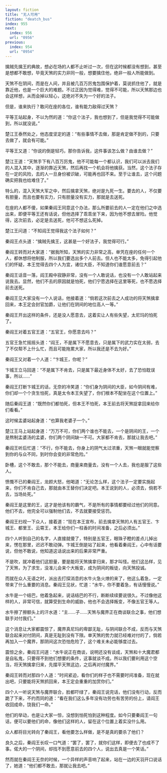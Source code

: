 ```yaml
---
layout: fiction
title: "无人可用"
fiction: "deatch_bus"
index: 955
next:
  index: 956
  url: "0956"
previous:
  index: 954
  url: "0954"
---
```

擒贼先擒王的典故，想必在场的人都不止听过一次，但在这时候都没有想到，甚至是想都不敢想，毕竟天煞的实力非同一般，想要擒住他，绝非一般人所能做到。

天煞不在阴间，而是在人间，并且被几百万厉鬼包围保护着，莫说抓住他了，就是靠近他，也是一个巨大的难题。不过正因为觉得难，觉得不可能，所以天煞那边也会这样想，从而会掉以轻心，这绝对不失为一个好的法子。

但是，谁来执行？敢问在座的各位，谁有能力敌得过天煞？

平等王站起身，不以为然的道：“你这个法子，我也想到了，但是我觉得不可能做到，所以就没说。”

楚江王泰然处之，他态度坚定的道：“有些事情不去做，那是肯定做不到的，只要去做了，就会有可能。”

平等王又道：“你说的倒是轻巧，那你告诉我，这件事该怎么做？由谁去做？”

楚江王道：“天煞手下有八百万厉鬼，他不可能每一个都认识，我们可以派去我们的人混入其中，逐渐的靠近天煞，然后再找一个机会将他擒获。当然，这个法子存在一定的风险，去的人一旦身份被识破，可能再也回不来。至于让谁去，这个问题确实把我也给难住了。”

特么的，混入天煞大军之中，然后擒拿天煞，绝对是九死一生。要去的人，不仅要有胆量，而且也要有实力，只有胆量没有实力，那就是去送死。

在座的人都不傻，如果秦阎王同意这个办法，那么所要前去的人一定在他们之中选出来，即便平等王还有话说，但他选择了乖乖坐下来，因为他不想去冒险。他觉得，这次前去，必定是去送死，他可不想这么死掉。

楚江王问道：“不知阎王觉得我这个法子如何？”

秦阎王点头道：“擒贼先擒王，这甚是一个好法子，我觉得可行。”

秦阎王转而对大家道：“据我所知，天煞的实力非常之高，单凭在座的任何一个人，都休想将他制服，所以我们要选出多个人前去。但人也不能太多，免得引起他们的怀疑，本王觉得去四个人为宜，诸位大臣，不知道你们谁愿意前去？”

秦阎王话音一落，阎王殿中寂静非常，没有一个人敢说话，也没有一个人敢站起来说我去。显然，他们不去的原因就是怕死，他们宁愿选择在这里等死，也不愿选择前去送死。

秦阎王见大家没有一个人说话，他接着道：“倘若这次前去之人成功的将天煞擒拿回来，本王定会封官加爵，让他们在阴间的地位高人一等。”

秦阎王开出这样的条件，还是没人愿意去，这着实让人有些失望，太尼玛的怕死了。

秦阎王对着五官王道：“五官王，你愿意去吗？”

五官王急忙摇摇头道：“阎王，不是属下不愿意去，只是属下的武力实在太弱，去了不仅帮不上什么忙，而且可能拖累大家，所以我还是不去为好。”

秦阎王又对着一个人道：“卞城王，你呢？”

卞城王立马回道：“不是属下不肯去，只是属下最近身体不太好，去了恐怕耽误事，所以……”

秦阎王打断卞城王的话，无奈的冷笑道：“你们身为阴间的大臣，如今阴间有难，你们却一个个贪生怕死，真是太令本王失望了，你们根本不配坐在这个位置上。”

随后秦阎王道：“既然你们都怕死，但本王不怕死，本王前去将天煞捉拿回来给你们看看。”

这时候孟婆站起身道：“也算我老婆子一个。”

楚江王马上站起身道：“万万不可，你们两个谁也不能去，一个是阴间的王，一个是熬制孟婆汤的孟婆，你们两个阴间缺一不可。大家都不肯去，那就让我去吧。”

秦阎王听后忙道：“不行，你不能去，你身上的阴气太过浓重，天煞一眼就能觉察到你的与众不同，到时你会变的非常危险。”

卧槽，这个不敢去，那个不能去，商量来商量去，没有一个人去，我也是服了这些人。

愤慨不已的秦阎王，龙颜大怒，他喝道：“无论怎么样，这个法子一定要实施起来，你们不肯自己去，那就由本王替你们决定吧。本王说到的人，必须去，倘若不去，当场处死。”

秦阎王是这里的王，这才是他该有的霸气，不是所有的事情都要经过他们的同意。他们不去，他完全可以强制他们去，不去就要接受惩罚。

秦阎王扫视一下众人，接着道：“现在本王宣布，前去擒拿天煞的人有五官王、卞城王、都里王、云霄王，本王给你们一柱香的时间准备，之后必须出。”

四个人听到自己的名字，人直接就傻了，特别是五官王，眼珠子瞪的差点儿掉出来，愣在那里，迟迟不敢动弹。卞城王倒是站了起来，他看着秦阎王，心中有话要说，但他不敢说，他知道这话说出来的后果非常严重。

不是吹，就冲着他们这胆量，要是能将天煞擒拿归来，那才叫怪。他们这怂样，见了天煞，为了求生，没准儿会来个大叛变，成为阴间的叛徒，向天煞投诚。

而就在众人无语之时，派出去打探消息的水牛火急火燎的来了，他这么着急，一定带来了什么重要的消息。秦阎王见状，忙道：“水牛，你不要着急，有话慢慢说。”

水牛是一个结巴，他着急起来，说话结巴的不行，断断续续要说很久。不过像他这样的人，非常可信，就算受到生命的威胁，他也不会选择叛变，不像五官王等人。

水牛擦了擦额头上的汗水道：“主……子……天煞与魔界正在商谈联合之事，他们想联手对付我们。”

这个消息让大家都震惊了，魔界真尼玛的卑鄙无耻，与阴间联合不成，反而与天煞联合起来对付阴间，真是无耻到没有下限。单天煞的势力就已经难对付的了，倘若再加入一个魔界，那阴间这次恐怕危险了，这个难关未必能够度过去。

震惊之余，秦阎王问道：“水牛说正在商谈，说明还没有谈成，天煞和十大魔君都是自私鬼，只要得不到他们想要的条件，这事就谈不成。所以我们要利用这个空当，将天煞擒拿归来，先摆平天煞这边，之后再对付魔界。”

秦阎王转而对那四个人道：“时间紧迫，看你们的样子也不需要时间准备，现在就出吧，只要能将天煞抓回来，本王定会重重的加赏你们。”

四个人一听说天煞与魔界联合，脸都吓绿了，秦阎王说完话，他们没有行动，反而跪了下来，不约而同的道：“看在我们这么多年没有功劳也有苦劳的份上，请阎王收回成命，饶我们一命。”

他们的举动，也是让大家一惊，没想到怕死怕到这种程度。如今只要秦阎王一句话，便可以要他们的命，像他们这样的人，留在这个位置上着实没什么用。

众人都将目光转向了秦阎王，看他要怎么样做，是不是真的要杀了他们？

良久之后，秦阎王长叹一口气道：“罢了，罢了，就你们这样，即便去了也成不了事。偌大的一个阴间，却找不到愿意前去的四个人，说出去真是一个笑话。”

然而就在秦阎王无奈的时候，一个异样的声音响了起来，站在一边的天羽开口说话了，她道：“他们都不敢去，那就让我去吧。”